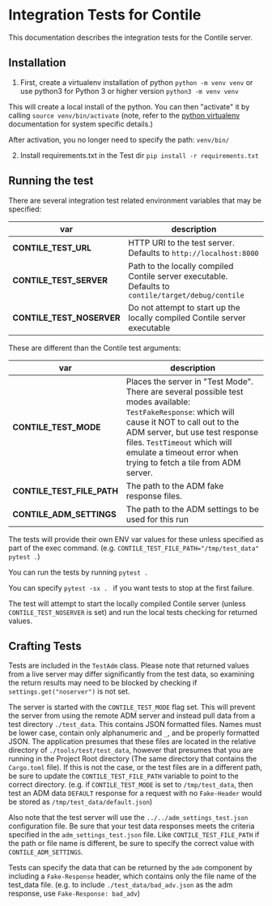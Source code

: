 # Integration Tests for Contile

This documentation describes the integration tests for the Contile server.

## Installation

1. First, create a virtualenv installation of python
`python -m venv venv`
   or use python3 for Python 3 or higher version
`python3 -m venv venv`

This will create a local install of the python. You can then "activate" it by calling
`source venv/bin/activate` (note, refer to the [python virtualenv](https://docs.python.org/3/library/venv.html)
documentation for system specific details.)

After activation, you no longer need to specify the path: `venv/bin/`

2. Install requirements.txt in the Test dir
`pip install -r requirements.txt`

## Running the test

There are several integration test related environment variables that may be specified:

| var | description |
|--|--|
| **CONTILE_TEST_URL** | HTTP URI to the test server. Defaults to `http://localhost:8000` |
| **CONTILE_TEST_SERVER** | Path to the locally compiled Contile server executable. Defaults to `contile/target/debug/contile` |
| **CONTILE_TEST_NOSERVER** | Do not attempt to start up the locally compiled Contile server executable |

These are different than the Contile test arguments:

| var | description |
|--|--|
| **CONTILE_TEST_MODE** | Places the server in "Test Mode". There are several possible test modes available: `TestFakeResponse`: which will cause it NOT to call out to the ADM server, but use test response files. `TestTimeout` which will emulate a timeout error when trying to fetch a tile from ADM server. |
| **CONTILE_TEST_FILE_PATH** | The path to the ADM fake response files. |
| **CONTILE_ADM_SETTINGS** | The path to the ADM settings to be used for this run |

The tests will provide their own ENV var values for these unless specified as part of the exec command.
(e.g. ```CONTILE_TEST_FILE_PATH="/tmp/test_data" pytest .```)

You can run the tests by running
```pytest . ```

You can specify `pytest -sx . ` if you want tests to stop at the first failure.

The test will attempt to start the locally compiled Contile server (unless `CONTILE_TEST_NOSERVER` is set) and run the local tests checking for returned values.

## Crafting Tests

Tests are included in the `TestAdm` class. Please note that returned values from a live server may differ significantly from the test data, so examining the return results may need to be blocked by checking if `settings.get("noserver")` is not set.

The server is started with the `CONTILE_TEST_MODE` flag set. This will prevent the server from using the remote ADM server and instead pull data from a test directory `./test_data`. This contains JSON formatted files. Names must be lower case, contain only alphanumeric and `_`, and be properly formatted JSON. The application presumes that these files are located in the relative directory of `./tools/test/test_data`, however that presumes that you are running in the Project Root directory (The same directory that contains the `Cargo.toml` file). If this
is not the case, or the test files are in a different path, be sure to update the `CONTILE_TEST_FILE_PATH` variable to point to the correct
directory. (e.g. if `CONTILE_TEST_MODE` is set to `/tmp/test_data`, then test an ADM data `DEFAULT` response for a request with no `Fake-Header` would be stored as `/tmp/test_data/default.json`)

Also note that the test server will use the `../../adm_settings_test.json` configuration file. Be sure that your test data responses meets the criteria specified in the `adm_settings_test.json` file. Like `CONTILE_TEST_FILE_PATH` if the path or file name is different, be sure to specify the correct value with `CONTILE_ADM_SETTINGS`.

Tests can specify the data that can be returned by the `adm` component by including a `Fake-Response` header, which contains only the file name of the test_data file. (e.g. to include `./test_data/bad_adv.json` as the adm response, use `Fake-Response: bad_adv`)
